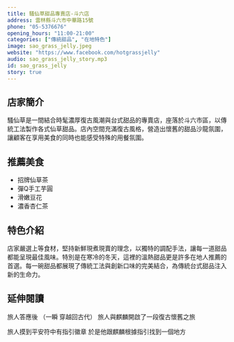 ```yaml
---
title: 騷仙草甜品專賣店-斗六店
address: 雲林縣斗六市中華路15號
phone: "05-5376676"
opening_hours: "11:00-21:00"
categories: ["傳統甜品", "在地特色"]
image: sao_grass_jelly.jpeg
website: "https://www.facebook.com/hotgrassjelly"
audio: sao_grass_jelly_story.mp3
id: sao_grass_jelly
story: true
---
```


## 店家簡介

騷仙草是一間結合時髦濃厚復古風潮與台式甜品的專賣店，座落於斗六市區，以傳統工法製作各式仙草甜品。店內空間充滿復古風格，營造出懷舊的甜品沙龍氛圍，讓顧客在享用美食的同時也能感受特殊的用餐氛圍。

## 推薦美食

- 招牌仙草茶
- 彈Q手工芋圓
- 滑嫩豆花
- 濃香杏仁茶

## 特色介紹

店家嚴選上等食材，堅持新鮮現煮現賣的理念，以獨特的調配手法，讓每一道甜品都能呈現最佳風味。特別是在寒冷的冬天，這裡的溫熱甜品更是許多在地人推薦的首選。每一碗甜品都展現了傳統工法與創新口味的完美結合，為傳統台式甜品注入新的生命力。

## 延伸閱讀

旅人答應後
（一瞬   穿越回古代）
旅人與麒麟開啟了一段復古懷舊之旅

旅人摸到平安符中有指引徽章
於是他跟麒麟根據指引找到一個地方